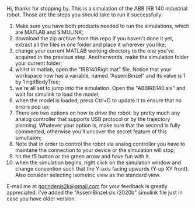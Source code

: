 Hi, thanks for stopping by. This is a simulation of the ABB IRB 140 industrial robot.
Those are the steps you should take to run it successfully:
1. Make sure you have both products needed to run the simulations, which are MATLAB and SIMULINK;
2. download the zip archive from this repo if you haven't done it yet, extract all the files in one folder and place it wherever you like;
3. change your current MATLAB working directory to the one you've acquired in the previous step. Anotherwords, make the simulation folder your current folder;
4. whilst in matlab, open the "IRB140Rigit.mat" file. Notice that your workspace now has a variable, named "AssemBinzel" and its value is 1 by 1 rigitBodyTree;
5. we're all set to jump into the simulation. Open the "ABBIRB140.slx" and wait for simulink to load the model;
6. when the model is loaded, press Ctrl+D to update it to ensure that no errors pop up;
7. There are two options on how to drive the robot: by pretty much any analog controller that supports USB protocol or by the trajectory planning. Whatever your option is, make sure that the second is fully commented, otherwise you'll uncover the secret feature of this simultaion;
8. Note that in order to control the robot via analog controller you have to maintane the connection to your device or the simulation will stop;
9. hit the f5 button or the green arrow and have fun with it.
10. when the simulation begins, right click on the simulation window and change convention such that the Y-axis facing upwards (Y-up XY front). Also consider selecting isometric view as the standard view. 

E-mail me at gorindenis2k@gmail.com for your feedback is greatly appreciated.
I've added the "AssemBinzel.slx.r2020b" simulink file just in case you have older version.
